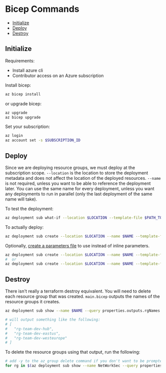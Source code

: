<!-- omit in toc -->
# Bicep Commands

- [Initialize](#initialize)
- [Deploy](#deploy)
- [Destroy](#destroy)

## Initialize

Requirements:

- Install azure cli
- Contributor access on an Azure subscription

Install bicep:

```bash
az bicep install
```

or upgrade bicep:

```bash
az upgrade
az bicep upgrade
```

Set your subscription:

```bash
az login
az account set -s $SUBSCRIPTION_ID
```

## Deploy

Since we are deploying resource groups, we must deploy at the subscription scope. `--location` is the location to store the deployment metadata and does not affect the location of the deployed resources. `--name` is not required, unless you want to be able to reference the deployment later. You can use the same name for every deployment, unless you want any deployments to run in parallel (only the last deployment of the same name will take).

To test the deployment:

```bash
az deployment sub what-if --location $LOCATION --template-file $PATH_TO_MAIN_FILE --parameters prefix=$PREFIX id=$ID
```

To actually deploy:

```bash
az deployment sub create --location $LOCATION --name $NAME --template-file $PATH_TO_MAIN_FILE --parameters prefix=$PREFIX id=$ID
```

Optionally, [create a parameters file](https://learn.microsoft.com/en-us/azure/azure-resource-manager/bicep/parameter-files?tabs=Bicep) to use instead of inline parameters.

```bash
az deployment sub create --location $LOCATION --name $NAME --template-file $PATH_TO_MAIN_FILE --parameters main.bicepparam
#  or
az deployment sub create --location $LOCATION --name $NAME --template-file $PATH_TO_MAIN_FILE --parameters main.parameters.json
```

## Destroy

There isn't really a terraform destroy equivalent. You will need to delete each resource group that was created. `main.bicep` outputs the names of the resource groups it creates.

```bash
az deployment sub show --name $NAME --query properties.outputs.rgNames.value

# will output something like the following:
# [
#   "rg-team-dev-hub",
#   "rg-team-dev-eastus",
#   "rg-team-dev-westeurope"
# ]
```

To delete the resource groups using that output, run the following:

```bash
# add -y to the az group delete command if you don't want to be prompted on each delete
for rg in $(az deployment sub show --name NetWorkSec --query properties.outputs.rgNames.value -o tsv); do az group delete --name $rg --no-wait; done
```
